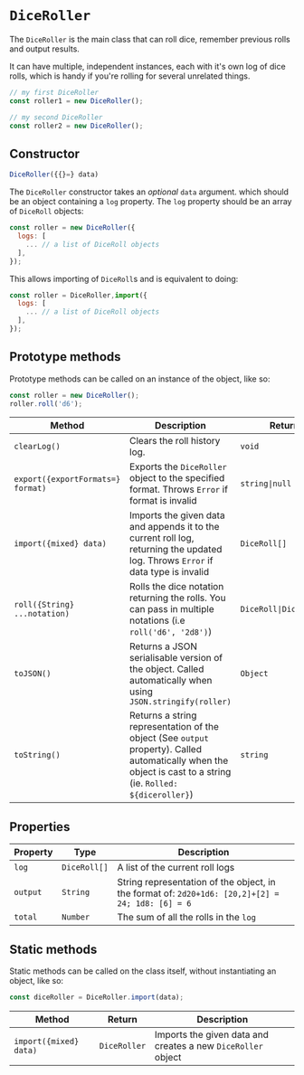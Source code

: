 # `DiceRoller`

The `DiceRoller` is the main class that can roll dice, remember previous rolls and output results.

It can have multiple, independent instances, each with it's own log of dice rolls, which is handy if you're rolling for several unrelated things.

```js
// my first DiceRoller
const roller1 = new DiceRoller();

// my second DiceRoller
const roller2 = new DiceRoller();
```


## Constructor

```js
DiceRoller({{}=} data)
```

The `DiceRoller` constructor takes an _optional_ `data` argument. which should be an object containing a `log` property. The `log` property should be an array of `DiceRoll` objects:

```js
const roller = new DiceRoller({
  logs: [
    ... // a list of DiceRoll objects
  ],
});
```

This allows importing of `DiceRoll`s and is equivalent to doing:

```js
const roller = DiceRoller,import({
  logs: [
    ... // a list of DiceRoll objects
  ],
});
```


## Prototype methods

Prototype methods can be called on an instance of the object, like so:

```js
const roller = new DiceRoller();
roller.roll('d6');
```

| Method                            | Description                                                  | Return                 |
| --------------------------------- | ------------------------------------------------------------ | ---------------------- |
| `clearLog()`                      | Clears the roll history log.                                 | `void`                 |
| `export({exportFormats=} format)` | Exports the `DiceRoller` object to the specified format. Throws `Error` if format is invalid | `string\|null`         |
| `import({mixed} data)`            | Imports the given data and appends it to the current roll log, returning the updated log. Throws `Error` if data type is invalid | `DiceRoll[]`           |
| `roll({String} ...notation)`      | Rolls the dice notation returning the rolls. You can pass in multiple notations (i.e `roll('d6', '2d8')`) | `DiceRoll\|DiceRoll[]` |
| `toJSON()`                        | Returns a JSON serialisable version of the object. Called automatically when using `JSON.stringify(roller)` | `Object`               |
| `toString()`                      | Returns a string representation of the object (See `output` property). Called automatically when the object is cast to a string (ie. `Rolled: ${diceroller}`) | `string`               |


## Properties

| Property | Type         | Description                                                  |
| -------- | ------------ | ------------------------------------------------------------ |
| `log`    | `DiceRoll[]` | A list of the current roll logs                              |
| `output` | `String`     | String representation of the object, in the format of: `2d20+1d6: [20,2]+[2] = 24; 1d8: [6] = 6` |
| `total`  | `Number`     | The sum of all the rolls in the `log`                        |


## Static methods

Static methods can be called on the class itself, without instantiating an object, like so:

```js
const diceRoller = DiceRoller.import(data);
```

| Method                 | Return       | Description                                                  |
| ---------------------- | ------------ | ------------------------------------------------------------ |
| `import({mixed} data)` | `DiceRoller` | Imports the given data and creates a new `DiceRoller` object |